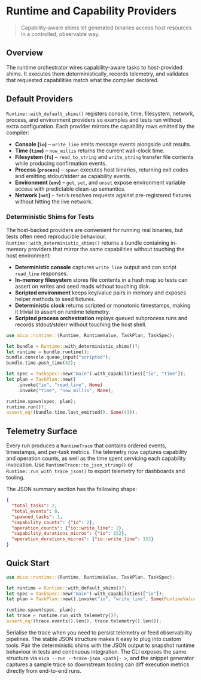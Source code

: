 # Runtime and Capability Providers

> Capability-aware shims let generated binaries access host resources in a
> controlled, observable way.

## Overview

The runtime orchestrator wires capability-aware tasks to host-provided shims.
It executes them deterministically, records telemetry, and validates that
requested capabilities match what the compiler declared.

## Default Providers

`Runtime::with_default_shims()` registers console, time, filesystem, network,
process, and environment providers so examples and tests run without extra
configuration. Each provider mirrors the capability rows emitted by the
compiler:

- **Console (`io`)** – `write_line` emits message events alongside unit results.
- **Time (`time`)** – `now_millis` returns the current wall-clock time.
- **Filesystem (`fs`)** – `read_to_string` and `write_string` transfer file
  contents while producing confirmation events.
- **Process (`process`)** – `spawn` executes host binaries, returning exit codes
  and emitting stdout/stderr as capability events.
- **Environment (`env`)** – `get`, `set`, and `unset` expose environment
  variable access with predictable clean-up semantics.
- **Network (`net`)** – `fetch` resolves requests against pre-registered
  fixtures without hitting the live network.

### Deterministic Shims for Tests

The host-backed providers are convenient for running real binaries, but tests
often need reproducible behaviour. `Runtime::with_deterministic_shims()`
returns a bundle containing in-memory providers that mirror the same
capabilities without touching the host environment:

- **Deterministic console** captures `write_line` output and can script
  `read_line` responses.
- **In-memory filesystem** stores file contents in a hash map so tests can
  assert on writes and seed reads without touching disk.
- **Scripted environment** keeps key/value pairs in memory and exposes helper
  methods to seed fixtures.
- **Deterministic clock** returns scripted or monotonic timestamps, making it
  trivial to assert on runtime telemetry.
- **Scripted process orchestration** replays queued subprocess runs and records
  stdout/stderr without touching the host shell.

```rust
use mica::runtime::{Runtime, RuntimeValue, TaskPlan, TaskSpec};

let bundle = Runtime::with_deterministic_shims()?;
let runtime = bundle.runtime();
bundle.console.queue_input("scripted");
bundle.time.push_time(42);

let spec = TaskSpec::new("main").with_capabilities(["io", "time"]);
let plan = TaskPlan::new()
    .invoke("io", "read_line", None)
    .invoke("time", "now_millis", None);

runtime.spawn(spec, plan);
runtime.run()?;
assert_eq!(bundle.time.last_emitted(), Some(43));
```

## Telemetry Surface

Every run produces a `RuntimeTrace` that contains ordered events, timestamps,
and per-task metrics. The telemetry now captures capability and operation
counts, as well as the time spent servicing each capability invocation. Use
`RuntimeTrace::to_json_string()` or `Runtime::run_with_trace_json()` to export
telemetry for dashboards and tooling.

The JSON summary section has the following shape:

```json
{
  "total_tasks": 2,
  "total_events": 8,
  "spawned_tasks": 1,
  "capability_counts": {"io": 2},
  "operation_counts": {"io::write_line": 2},
  "capability_durations_micros": {"io": 152},
  "operation_durations_micros": {"io::write_line": 152}
}
```

## Quick Start

```rust
use mica::runtime::{Runtime, RuntimeValue, TaskPlan, TaskSpec};

let runtime = Runtime::with_default_shims()?;
let spec = TaskSpec::new("main").with_capabilities(["io"]);
let plan = TaskPlan::new().invoke("io", "write_line", Some(RuntimeValue::from("hello")));

runtime.spawn(spec, plan);
let trace = runtime.run_with_telemetry()?;
assert_eq!(trace.events().len(), trace.telemetry().len());
```

Serialise the trace when you need to persist telemetry or feed observability
pipelines. The stable JSON structure makes it easy to plug into custom tools.
Pair the deterministic shims with the JSON output to snapshot runtime behaviour
in tests and continuous integration. The CLI exposes the same structure via
`mica --run --trace-json <path|- >`, and the snippet generator captures a sample
trace so downstream tooling can diff execution metrics directly from end-to-end
runs.
